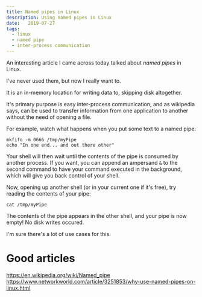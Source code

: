 ```yaml
---
title: Named pipes in Linux
description: Using named pipes in Linux
date:   2019-07-27
tags:
  - linux
  - named pipe
  - inter-process communication
---
```


An interesting article I came across today talked about _named pipes_ in Linux.

I've never used them, but now I really want to.

It is an in-memory location for writing data to, skipping disk altogether.

It's primary purpose is easy inter-process communication, and as wikipedia
says, can be used to transfer information from one application to another
without the need of opening a file.

For example, watch what happens when you put some text to a named pipe:
```
mkfifo -m 0666 /tmp/myPipe
echo "In one end... and out there other"
```

Your shell will then wait until the contents of the pipe is consumed by another
process. If you want, you can append an ampersand `&` to the second command to
have your command executed in the background, which will give you back control
of your shell.

Now, opening up another shell (or in your current one if it's free), try
reading the contents of your pipe:
```
cat /tmp/myPipe
```

The contents of the pipe appears in the other shell, and your pipe is now empty!
No disk writes occured.

I'm sure there's a lot of use cases for this.

#  Good articles
https://en.wikipedia.org/wiki/Named_pipe
https://www.networkworld.com/article/3251853/why-use-named-pipes-on-linux.html
